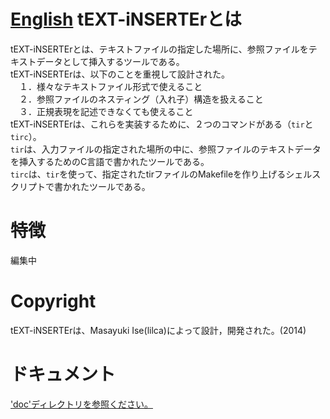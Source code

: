 [English](README.md)
tEXT-iNSERTErとは
===

tEXT-iNSERTErとは、テキストファイルの指定した場所に、参照ファイルをテキストデータとして挿入するツールである。  
tEXT-iNSERTErは、以下のことを重視して設計された。  
　１．様々なテキストファイル形式で使えること  
　２．参照ファイルのネスティング（入れ子）構造を扱えること  
　３．正規表現を記述できなくても使えること  
tEXT-iNSERTErは、これらを実装するために、２つのコマンドがある（`tir`と`tirc`）。  
`tir`は、入力ファイルの指定された場所の中に、参照ファイルのテキストデータを挿入するためのC言語で書かれたツールである。  
`tirc`は、`tir`を使って、指定されたtirファイルのMakefileを作り上げるシェルスクリプトで書かれたツールである。  

特徴
===

編集中

Copyright
===
tEXT-iNSERTErは、Masayuki Ise(lilca)によって設計，開発された。(2014)

ドキュメント
===
['doc'ディレクトリを参照ください。](doc/contents_jp.md)
